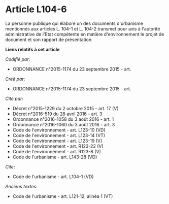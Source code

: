# Article L104-6

La personne publique qui élabore un des documents d'urbanisme mentionnés aux articles L. 104-1 et L. 104-2 transmet pour avis
à l'autorité administrative de l'Etat compétente en matière d'environnement le projet de document et son rapport de
présentation.

**Liens relatifs à cet article**

_Codifié par_:

  - ORDONNANCE n°2015-1174 du 23 septembre 2015 - art.

_Créé par_:

  - ORDONNANCE n°2015-1174 du 23 septembre 2015 - art.

_Cité par_:

  - Décret n°2015-1229 du 2 octobre 2015 - art. 17 (V)
  - Décret n°2016-519 du 28 avril 2016 - art. 3
  - Ordonnance n°2016-1058 du 3 août 2016 - art. 1
  - Ordonnance n°2016-1060 du 3 août 2016 - art. 3
  - Code de l'environnement - art. L123-10 (VD)
  - Code de l'environnement - art. L123-14 (VT)
  - Code de l'environnement - art. L123-19 (V)
  - Code de l'environnement - art. R123-22 (V)
  - Code de l'environnement - art. R123-8 (V)
  - Code de l'urbanisme - art. L143-28 (VD)

_Cite_:

  - Code de l'urbanisme - art. L104-1 (VD)

_Anciens textes_:

  - Code de l'urbanisme - art. L121-12, alinéa 1 (VT)
